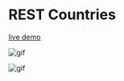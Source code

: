 # REST Countries

[live demo](https://rest-countries.hellohuigong.com/)

![gif](https://media.giphy.com/media/Kc3MzYXfMqVFl5MsPH/giphy.gif)

![gif](https://media.giphy.com/media/wXeOgow8hnoX0DIxgQ/giphy.gif)
